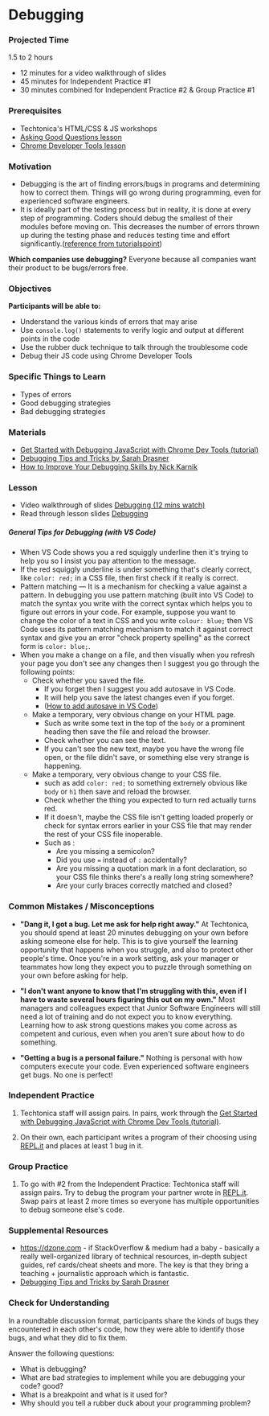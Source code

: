 # Debugging

### Projected Time
1.5 to 2 hours
- 12 minutes for a video walkthrough of slides
- 45 minutes for Independent Practice #1
- 30 minutes combined for Independent Practice #2 & Group Practice #1

### Prerequisites
- Techtonica's HTML/CSS & JS workshops
- [Asking Good Questions lesson](/asking-good-questions/asking-good-questions.md)
- [Chrome Developer Tools lesson](/chrome-developer-tools/chrome-developer-tools.md)

### Motivation

- Debugging is the art of finding errors/bugs in programs and determining how to correct them. Things will go wrong during programming, even for experienced software engineers.
- It is ideally part of the testing process but in reality, it is done at every step of programming. Coders should debug the smallest of their modules before moving on. This decreases the number of errors thrown up during the testing phase and reduces testing time and effort significantly.([reference from tutorialspoint](https://www.tutorialspoint.com/programming_methodologies/programming_methodologies_debugging.htm))

**Which companies use debugging?** Everyone because all companies want their product to be bugs/errors free.

### Objectives
**Participants will be able to:**
- Understand the various kinds of errors that may arise
- Use `console.log()` statements to verify logic and output at different points in the code
- Use the rubber duck technique to talk through the troublesome code
- Debug their JS code using Chrome Developer Tools

### Specific Things to Learn
- Types of errors
- Good debugging strategies
- Bad debugging strategies

### Materials
- [Get Started with Debugging JavaScript with Chrome Dev Tools (tutorial)](uu)
- [Debugging Tips and Tricks by Sarah Drasner](https://css-tricks.com/debugging-tips-tricks/)
- [How to Improve Your Debugging Skills by Nick Karnik](https://www.freecodecamp.org/news/how-to-improve-your-debugging-skills-abb5b363bdb8/)

### Lesson
- Video walkthrough of slides [Debugging (12 mins watch)](https://drive.google.com/file/d/1VMyGDG5CnNMkjCyaNx1LAjxTMKxC0QQ4/view?usp=sharing)
- Read through lesson slides [Debugging](https://docs.google.com/presentation/d/1Ol1as_RuxBpXMd4VxCUyvFVkjpcqAxg6B-c0Sl9KDLc/edit?usp=sharing)

##### General Tips for Debugging (with VS Code)
- When VS Code shows you a red squiggly underline then it's trying to help you so I insist you pay attention to the message.
- If the red squiggly underline is under something that's clearly correct, like `color: red;` in a CSS file, then first check if it really is correct.
- Pattern matching — It is a mechanism for checking a value against a pattern. In debugging you use pattern matching (built into VS Code) to match the syntax you write with the correct syntax which helps you to figure out errors in your code. For example, suppose you want to change the color of a text in CSS and you write `colour: blue;` then VS Code uses its pattern matching mechanism to match it against correct syntax and give you an error "check property spelling" as the correct form is `color: blue;`.
- When you make a change on a file, and then visually when you refresh your page you don't see any changes then I suggest you go through the following points:
    - Check whether you saved the file. 
        - If you forget then I suggest you add autosave in VS Code.
        - It will help you save the latest changes even if you forget.
        - ([How to add autosave in VS Code](https://code.visualstudio.com/docs/editor/codebasics#_save-auto-save))
    - Make a temporary, very obvious change on your HTML page.
        - Such as write some text in the top of the `body` or a prominent heading then save the file and reload the browser. 
        - Check whether you can see the text. 
        - If you can't see the new text, maybe you have the wrong file open, or the file didn't save, or something else very strange is happening.
    - Make a temporary, very obvious change to your CSS file.
        - such as add `color: red;` to something extremely obvious like `body` or `h1` then save and reload the browser. 
        - Check whether the thing you expected to turn red actually turns red. 
        - If it doesn't, maybe the CSS file isn't getting loaded properly or check for syntax errors earlier in your CSS file that may render the rest of your CSS file inoperable.
        - Such as :
            - Are you missing a semicolon? 
            - Did you use `=` instead of `:` accidentally? 
            - Are you missing a quotation mark in a font declaration, so your CSS file thinks there's a really long string somewhere?
            - Are your curly braces correctly matched and closed?

### Common Mistakes / Misconceptions

- **"Dang it, I got a bug. Let me ask for help right away."** At Techtonica, you should spend at least 20 minutes debugging on your own before asking someone else for help. This is to give yourself the learning opportunity that happens when you struggle, and also to protect other people's time. Once you're in a work setting, ask your manager or teammates how long they expect you to puzzle through something on your own before asking for help.

- **"I don't want anyone to know that I'm struggling with this, even if I have to waste several hours figuring this out on my own."** Most managers and colleagues expect that Junior Software Engineers will still need a lot of training and do not expect you to know everything. Learning how to ask strong questions makes you come across as competent and curious, even when you aren't sure about how to do something.

- **"Getting a bug is a personal failure."** Nothing is personal with how computers execute your code. Even experienced software engineers get bugs. No one is perfect!

### Independent Practice

1. Techtonica staff will assign pairs. In pairs, work through the [Get Started with Debugging JavaScript with Chrome Dev Tools (tutorial)](https://developers.google.com/web/tools/chrome-devtools/javascript/).

2. On their own, each participant writes a program of their choosing using [REPL.it](http://www.repl.it) and places at least 1 bug in it.

### Group Practice

1. To go with #2 from the Independent Practice: 
Techtonica staff will assign pairs. Try to debug the program your partner wrote in [REPL.it](http://www.repl.it).
Swap pairs at least 2 more times so everyone has multiple opportunities to debug someone else's code.

### Supplemental Resources
- https://dzone.com - if StackOverflow & medium had a baby - basically a really well-organized library of technical resources, in-depth subject guides, ref cards/cheat sheets and more. The key is that they bring a teaching + journalistic approach which is fantastic.
- [Debugging Tips and Tricks by Sarah Drasner](https://css-tricks.com/debugging-tips-tricks/)

### Check for Understanding
In a roundtable discussion format, participants share the kinds of bugs they encountered in each other's code, how they were able to identify those bugs, and what they did to fix them.

Answer the following questions: 
- What is debugging?
- What are bad strategies to implement while you are debugging your code? good?
- What is a breakpoint and what is it used for?
- Why should you tell a rubber duck about your programming problem?

